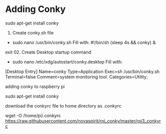 # Adding Conky
sudo apt-get install conky
1. Create conky.sh file
-  sudo nano /usr/bin/conky.sh
Fill with:
#!/bin/sh
(sleep 4s && conky) &


exit 02. Create Desktop startup command 
-  sudo nano /etc/xdg/autostart/conky.desktop
Fill with:

[Desktop Entry]
Name=conky
Type=Application
Exec=sh /usr/bin/conky.sh
Terminal=false
Comment=system monitoring tool.
Categories=Utility;

 
adding conky to raspberry pi

sudo apt-get install conky

download the conkyrc file to home directory as .conkyrc

wget -O /home/pi/.conkyrc https://raw.githubusercontent.com/novaspirit/rpi_conky/master/rpi3_conkyrc
